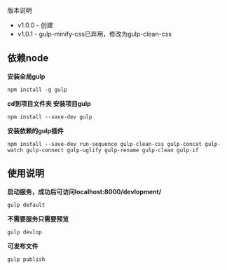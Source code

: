 
版本说明
- v1.0.0 - 创建
- v1.0.1 - gulp-minify-css已弃用，修改为gulp-clean-css


依赖node
-

**安装全局gulp**


    npm install -g gulp


**cd到项目文件夹 安装项目gulp**


    npm install --save-dev gulp


**安装依赖的gulp插件**


    npm install --save-dev run-sequence gulp-clean-css gulp-concat gulp-watch gulp-connect gulp-uglify gulp-rename gulp-clean gulp-if


使用说明
-
**启动服务，成功后可访问localhost:8000/devlopment/** 


    gulp default



**不需要服务只需要预览**


	gulp devlop


**可发布文件**


	gulp publish
